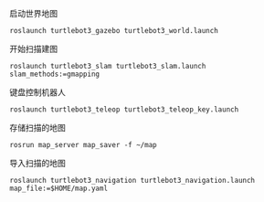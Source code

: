 启动世界地图

```shell
roslaunch turtlebot3_gazebo turtlebot3_world.launch
```

开始扫描建图

```shell
roslaunch turtlebot3_slam turtlebot3_slam.launch slam_methods:=gmapping
```

键盘控制机器人

```shell
roslaunch turtlebot3_teleop turtlebot3_teleop_key.launch
```

存储扫描的地图

```shell
rosrun map_server map_saver -f ~/map
```

导入扫描的地图

```shell
roslaunch turtlebot3_navigation turtlebot3_navigation.launch map_file:=$HOME/map.yaml
```



